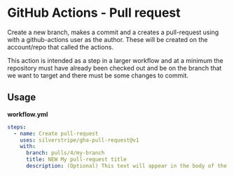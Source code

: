 # GitHub Actions - Pull request

Create a new branch, makes a commit and a creates a pull-request using with a github-actions user as the author. These will be created on the account/repo that called the actions.

This action is intended as a step in a larger workflow and at a minimum the repository must have already been checked out and be on the branch that we want to target and there must be some changes to commit.

## Usage

**workflow.yml**
```yml
steps:
  - name: Create pull-request
    uses: silverstripe/gha-pull-request@v1
    with:
      branch: pulls/4/my-branch
      title: NEW My pull-request title
      description: (Optional) This text will appear in the body of the GitHub pull-request
```
